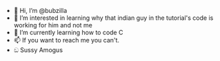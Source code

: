 - 👋 Hi, I’m @bubzilla
- 👀 I’m interested in learning why that indian guy in the tutorial's code is working for him and not me
- 🌱 I’m currently learning how to code C
- 📫 If you want to reach me you can't.
- ඞ Sussy Amogus

<!---
bubzilla/bubzilla is a ✨ special ✨ repository because its `README.md` (this file) appears on your GitHub profile.
You can click the Preview link to take a look at your changes.
--->
